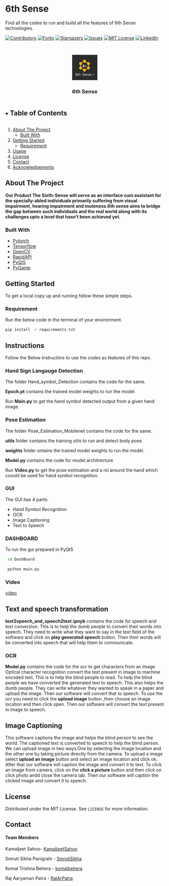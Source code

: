 # 6th Sense

Find all the codes to run and build all the features of 6th Sense technologies.






<!--
*** Thanks for checking out the Best-README-Template. If you have a suggestion
*** that would make this better, please fork the repo and create a pull request
*** or simply open an issue with the tag "enhancement".
*** Thanks again! Now go create something AMAZING! :D
***
***
***
*** To avoid retyping too much info. Do a search and replace for the following:
*** github_username, repo_name, twitter_handle, email, project_title, project_description
-->




[![Contributors][contributors-shield]][contributors-url]
[![Forks][forks-shield]][forks-url]
[![Stargazers][stars-shield]][stars-url]
[![Issues][issues-shield]][issues-url]
[![MIT License][license-shield]][license-url]
[![LinkedIn][linkedin-shield]][linkedin-url]



<!-- PROJECT LOGO -->
<br />
<p align="center">
  <a href="https://github.com/KamaljeetSahoo/6thSense">
    <img src="logo.jpeg" alt="Logo" width="80" height="80">
  </a>

  <h3 align="center">6th Sense</h3>

 
</p>



<!-- TABLE OF CONTENTS -->
<details open="open">
  <summary><h2 style="display: inline-block">Table of Contents</h2></summary>
  <ol>
    <li>
      <a href="#about-the-project">About The Project</a>
      <ul>
        <li><a href="#built-with">Built With</a></li>
      </ul>
    </li>
    <li>
      <a href="#getting-started">Getting Started</a>
      <ul>
        <li><a href="#requirements">Requirement</a></li>
      </ul>
    </li>
    <li><a href="#usage">Usage</a></li>
    <li><a href="#license">License</a></li>
    <li><a href="#contact">Contact</a></li>
    <li><a href="#acknowledgements">Acknowledgements</a></li>
  </ol>
</details>



<!-- ABOUT THE PROJECT -->
## About The Project

**Our Product The Sixth-Sense will serve as an interface cum assistant for the specially-abled individuals primarily suffering from visual impairment, hearing impairment and muteness.6th sense aims to bridge the gap between such individuals and the real world along with its challenges upto a level that hasn’t been achieved yet.**



### Built With

* [Pytorch](https://pytorch.org/)
* [Tensorflow](https://www.tensorflow.org/)
* [OpenCV](https://opencv.org/)
* [RapidAPI](https://rapidapi.com/marketplace)
* [PyQt5](https://pypi.org/project/PyQt5/)
* [PyGame](https://www.pygame.org/news)



<!-- GETTING STARTED -->
## Getting Started

To get a local copy up and running follow these simple steps.

### Requirement

Run the below code in the terminal of your environment.

  ```sh
  pip install -r requirements.txt 
  ```





<!-- USAGE EXAMPLES -->
## Instructions 

Follow the Below Instructiins to use the codes as features of this repo.
 
### Hand Sign Langauge Detection
 
The folder Hand_symbol_Detection contains the code for the same.

**Epoch.pt** contains the trained model weights to run the model.

Run **Main.py** to get the hand symbol detected output from a given hand image.


### Pose Estimation
 
The folder Pose_Estimation_Mobilenet contains the code for the same.

**utils** folder contains the training utils to run and detect body pose.

**weights** folder ontains the trained model weights to run the model.

**Model.py** contains the code for model architrecture

Run **Video.py** to get the pose estimation and a roi around the hand which coould be used for hand symbol recognition.

### GUI
The GUI has 4 parts:
* Hand Symbol Recognition
* OCR 
* Image Captioning
* Text to Speech

### DASHBOARD
To run the gui prepared in PyQt5 
 ```sh
  cd DashBoard
  ```
 ```sh
  python main.py
  ```
### Video

[video](https://user-images.githubusercontent.com/50160354/117613574-bc6d2100-b184-11eb-9f09-ad3bfcbb46d8.mp4)

## Text and speech transformation

**text2speech_and_speech2text.ipnyb** contains the code for speech and text conversion. This is to help the dumb people to convert their words into speech. They need to write what they want to say in the text field of the software and click on **play generated speech** button. Then their words will be converted into speech that will help them to communicate.


### OCR

**Model.py** contains the code for the ocr to get characters from an image 
Optical character recognition convert the text present in image to machine encoded text.
This is to help the blind people to read. To help the blind people we have converted the generated text to speech.
This also helps the dumb people. They can write whatever they wanted to speak in a paper and upload the image. Then our software will convert that to speech.
To use the ocr you need to click the **upload image** button ,then choose an image location  and then click open. Then our software will convert the text present in image to speech.

## Image Captioning
This software captions the image and helps the blind person to see the world. The captioned text is converted to speech to help the blind person. We can upload image in two ways.One by selecting the image location and the other one by taking picture directly from the camera.
To upload a image select **upload an image** button and select an image location and click ok. After that our software will caption the image and convert it to text. To click an image from camera, click on the **click a picture** button and then click on click photo andd close the camera tab. Then our software will caption the clicked image and convert it to speech.





<!-- LICENSE -->
## License

Distributed under the MIT License. See `LICENSE` for more information.



<!-- CONTACT -->
## Contact
#### Team Members

Kamaljeet Sahoo- [KamaljeetSahoo](https://github.com/KamaljeetSahoo)


Smruti Sikha Panigrahi - [SmrutiSikha](https://github.com/SmrutiSikha)


Komal Trishna Behera - [komalbehera](https://github.com/komalbehera)

Raj Aaryaman Patra - [RajArPatra](https://github.com/RajArPatra)



<!-- ACKNOWLEDGEMENTS -->





<!-- MARKDOWN LINKS & IMAGES -->
<!-- https://www.markdownguide.org/basic-syntax/#reference-style-links -->
[contributors-shield]: https://img.shields.io/github/contributors/KamaljeetSahoo/repo.svg?style=for-the-badge
[contributors-url]: https://github.com/KamaljeetSahoo/repo/graphs/contributors
[forks-shield]: https://img.shields.io/github/forks/KamaljeetSahoo/repo.svg?style=for-the-badge
[forks-url]: https://github.com/KamaljeetSahoo/repo/network/members
[stars-shield]: https://img.shields.io/github/stars/KamaljeetSahoo/repo.svg?style=for-the-badge
[stars-url]: https://github.com/KamaljeetSahoo/repo/stargazers
[issues-shield]: https://img.shields.io/github/issues/KamaljeetSahoo/repo.svg?style=for-the-badge
[issues-url]: https://github.com/KamaljeetSahoo/repo/issues
[license-shield]: https://img.shields.io/github/license/KamaljeetSahoo/repo.svg?style=for-the-badge
[license-url]: https://github.com/KamaljeetSahoo/repo/blob/master/LICENSE.txt
[linkedin-shield]: https://img.shields.io/badge/-LinkedIn-black.svg?style=for-the-badge&logo=linkedin&colorB=555
[linkedin-url]: https://linkedin.com/in/KamaljeetSahoo
